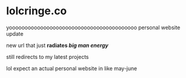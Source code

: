 # lolcringe.co

yooooooooooooooooooooooooooooooooooooooooo personal website update

new url that just **radiates *big man energy***

still redirects to my latest projects

lol expect an actual personal website in like may-june
